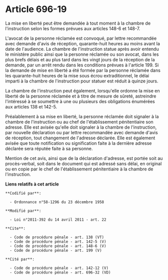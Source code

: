 # Article 696-19

La mise en liberté peut être demandée à tout moment à la chambre de l'instruction selon les formes prévues aux articles 148-6
et 148-7. 

L'avocat de la personne réclamée est convoqué, par lettre recommandée avec demande d'avis de réception, quarante-huit heures
au moins avant la date de l'audience. La chambre de l'instruction statue après avoir entendu le ministère public ainsi que la
personne réclamée ou son avocat, dans les plus brefs délais et au plus tard dans les vingt jours de la réception de la
demande, par un arrêt rendu dans les conditions prévues à l'article 199. Si la demande de mise en liberté a été formée par la
personne réclamée dans les quarante-huit heures de la mise sous écrou extraditionnel, le délai imparti à la chambre de
l'instruction pour statuer est réduit à quinze jours. 

La chambre de l'instruction peut également, lorsqu'elle ordonne la mise en liberté de la personne réclamée et à titre de
mesure de sûreté, astreindre l'intéressé à se soumettre à une ou plusieurs des obligations énumérées aux articles 138 et
142-5. 

Préalablement à sa mise en liberté, la personne réclamée doit signaler à la chambre de l'instruction ou au chef de
l'établissement pénitentiaire son adresse. Elle est avisée qu'elle doit signaler à la chambre de l'instruction, par nouvelle
déclaration ou par lettre recommandée avec demande d'avis de réception, tout changement de l'adresse déclarée. Elle est
également avisée que toute notification ou signification faite à la dernière adresse déclarée sera réputée faite à sa
personne. 

Mention de cet avis, ainsi que de la déclaration d'adresse, est portée soit au procès-verbal, soit dans le document qui est
adressé sans délai, en original ou en copie par le chef de l'établissement pénitentiaire à la chambre de l'instruction.

**Liens relatifs à cet article**

	**Codifié par**:

	  - Ordonnance n°58-1296 du 23 décembre 1958

	**Modifié par**:

	  - Loi n°2011-392 du 14 avril 2011 - art. 22

	**Cite**:

	  - Code de procédure pénale - art. 138 (VT)
	  - Code de procédure pénale - art. 142-5 (V)
	  - Code de procédure pénale - art. 148-6 (V)
	  - Code de procédure pénale - art. 199 (V)

	**Cité par**:

	  - Code de procédure pénale - art. 142-12 (V)
	  - Code de procédure pénale - art. 696-32 (VD)

